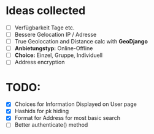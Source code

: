 # Ideas collected
- [ ] Verfügbarkeit Tage etc.
- [ ] Bessere Gelocation IP / Adresse
- [ ] True Geolocation and Distance calc with **GeoDjango**
- [ ] **Anbietungstyp:**  Online-Offline
- [ ] **Choice:** Einzel, Gruppe, Individuell
- [ ] Address encryption

# TODO:
- [x] Choices for Information Displayed on User page
- [x] Hashids for pk hiding
- [X] Format for Address for most basic search
- [ ] Better authenticate() method
